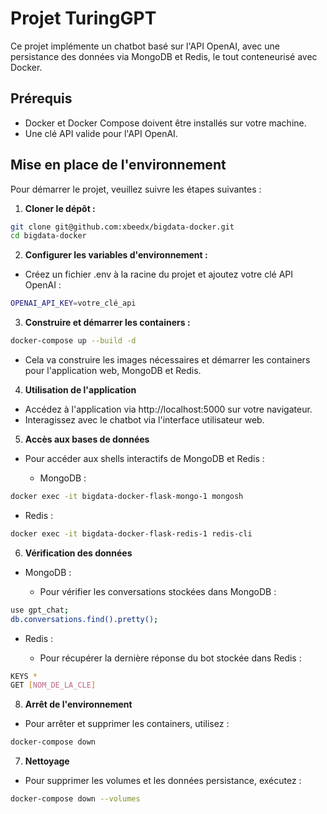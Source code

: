 # Projet TuringGPT

Ce projet implémente un chatbot basé sur l'API OpenAI, avec une persistance des données via MongoDB et Redis, le tout conteneurisé avec Docker.

## Prérequis

- Docker et Docker Compose doivent être installés sur votre machine.
- Une clé API valide pour l'API OpenAI.

## Mise en place de l'environnement

Pour démarrer le projet, veuillez suivre les étapes suivantes :

1. **Cloner le dépôt :**

```bash
git clone git@github.com:xbeedx/bigdata-docker.git
cd bigdata-docker
```

2. **Configurer les variables d'environnement :**

- Créez un fichier .env à la racine du projet et ajoutez votre clé API OpenAI :

```bash    
OPENAI_API_KEY=votre_clé_api
```

3. **Construire et démarrer les containers :**

```bash
docker-compose up --build -d
```

- Cela va construire les images nécessaires et démarrer les containers pour l'application web, MongoDB et Redis.

4. **Utilisation de l'application**

- Accédez à l'application via http://localhost:5000 sur votre navigateur.
- Interagissez avec le chatbot via l'interface utilisateur web.

5. **Accès aux bases de données**

- Pour accéder aux shells interactifs de MongoDB et Redis :

    - MongoDB :

```bash
docker exec -it bigdata-docker-flask-mongo-1 mongosh
```
- Redis :

```bash
docker exec -it bigdata-docker-flask-redis-1 redis-cli
```

6. **Vérification des données**

- MongoDB :

    - Pour vérifier les conversations stockées dans MongoDB :

```bash
use gpt_chat;
db.conversations.find().pretty();
```

- Redis :

    - Pour récupérer la dernière réponse du bot stockée dans Redis :

```bash
KEYS * 
GET [NOM_DE_LA_CLE]
```

8. **Arrêt de l'environnement**

- Pour arrêter et supprimer les containers, utilisez :

```bash
docker-compose down
```

7. **Nettoyage**

- Pour supprimer les volumes et les données persistance, exécutez :

```bash
docker-compose down --volumes
```
